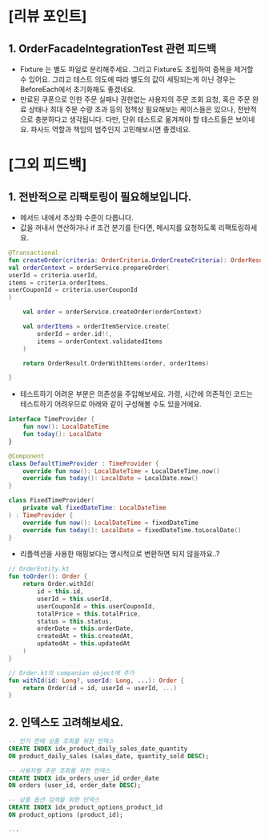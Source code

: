 # [리뷰 포인트]

## 1. OrderFacadeIntegrationTest 관련 피드백

- Fixture 는 별도 파일로 분리해주세요. 그리고 Fixture도 조립하여 중복을 제거할 수 있어요. 그리고 테스트 의도에 따라 별도의 값이 세팅되는게 아닌 경우는 BeforeEach에서 초기화해도 좋겠네요.
- 만료된 쿠폰으로 인한 주문 실패나 권한없는 사용자의 주문 조회 요청, 혹은 주문 완료 상태나 최대 주문 수량 초과 등의 정책상 필요해보는 케이스들은 있으나, 전반적으로 충분하다고 생각됩니다. 다만, 단위 테스트로 옮겨져야 할 테스트들은 보이네요. 파사드 역할과 책임의 범주인지 고민해보시면 좋겠네요.

# [그외 피드백]

## 1. 전반적으로 리팩토링이 필요해보입니다.

- 메서드 내에서 추상화 수준이 다릅니다.
- 값을 꺼내서 연산하거나 if 조건 분기를 탄다면, 메시지를 요청하도록 리팩토링하세요.

```kotlin
@Transactional
fun createOrder(criteria: OrderCriteria.OrderCreateCriteria): OrderResult.OrderWithItems {
val orderContext = orderService.prepareOrder(
userId = criteria.userId,
items = criteria.orderItems,
userCouponId = criteria.userCouponId
)

    val order = orderService.createOrder(orderContext)

    val orderItems = orderItemService.create(
        orderId = order.id!!,
        items = orderContext.validatedItems
    )

    return OrderResult.OrderWithItems(order, orderItems)

}
```

- 테스트하기 어려운 부분은 의존성을 주입해보세요. 가령, 시간에 의존적인 코드는 테스트하기 어려우므로 아래와 같이 구성해볼 수도 있을거에요.

```kotlin
interface TimeProvider {
    fun now(): LocalDateTime
    fun today(): LocalDate
}

@Component
class DefaultTimeProvider : TimeProvider {
    override fun now(): LocalDateTime = LocalDateTime.now()
    override fun today(): LocalDate = LocalDate.now()
}

class FixedTimeProvider(
    private val fixedDateTime: LocalDateTime
) : TimeProvider {
    override fun now(): LocalDateTime = fixedDateTime
    override fun today(): LocalDate = fixedDateTime.toLocalDate()
}
```

- 리플렉션을 사용한 매핑보다는 명시적으로 변환하면 되지 않을까요..?

```kotlin
// OrderEntity.kt
fun toOrder(): Order {
    return Order.withId(
        id = this.id,
        userId = this.userId,
        userCouponId = this.userCouponId,
        totalPrice = this.totalPrice,
        status = this.status,
        orderDate = this.orderDate,
        createdAt = this.createdAt,
        updatedAt = this.updatedAt
    )
}

// Order.kt의 companion object에 추가
fun withId(id: Long?, userId: Long, ...): Order {
    return Order(id = id, userId = userId, ...)
}
```

## 2. 인덱스도 고려해보세요.

```sql
-- 인기 판매 상품 조회를 위한 인덱스
CREATE INDEX idx_product_daily_sales_date_quantity
ON product_daily_sales (sales_date, quantity_sold DESC);

-- 사용자별 주문 조회를 위한 인덱스
CREATE INDEX idx_orders_user_id_order_date
ON orders (user_id, order_date DESC);

-- 상품 옵션 검색을 위한 인덱스
CREATE INDEX idx_product_options_product_id
ON product_options (product_id);

...
```
